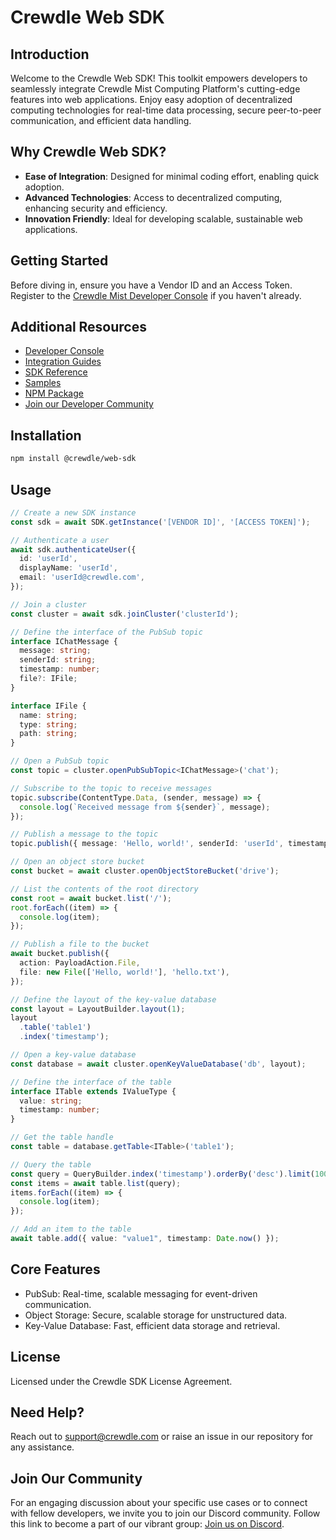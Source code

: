 # Crewdle Web SDK

## Introduction

Welcome to the Crewdle Web SDK! This toolkit empowers developers to seamlessly integrate Crewdle Mist Computing Platform's cutting-edge features into web applications. Enjoy easy adoption of decentralized computing technologies for real-time data processing, secure peer-to-peer communication, and efficient data handling.

## Why Crewdle Web SDK?

- **Ease of Integration**: Designed for minimal coding effort, enabling quick adoption.
- **Advanced Technologies**: Access to decentralized computing, enhancing security and efficiency.
- **Innovation Friendly**: Ideal for developing scalable, sustainable web applications.

## Getting Started

Before diving in, ensure you have a Vendor ID and an Access Token. Register to the [Crewdle Mist Developer Console](https://dashboard.crewdle.com/signup) if you haven't already.

## Additional Resources

- [Developer Console](https://dashboard.crewdle.com)
- [Integration Guides](https://guides.crewdle.com)
- [SDK Reference](https://docs.crewdle.com)
- [Samples](https://samples.crewdle.com)
- [NPM Package](https://npm.com/@crewdle/web-sdk)
- [Join our Developer Community](https://discord.gg/Nr2ujqCd)

## Installation

```bash
npm install @crewdle/web-sdk
```

## Usage

```TypeScript
// Create a new SDK instance
const sdk = await SDK.getInstance('[VENDOR ID]', '[ACCESS TOKEN]');

// Authenticate a user
await sdk.authenticateUser({
  id: 'userId',
  displayName: 'userId',
  email: 'userId@crewdle.com',
});

// Join a cluster
const cluster = await sdk.joinCluster('clusterId');

// Define the interface of the PubSub topic
interface IChatMessage {
  message: string;
  senderId: string;
  timestamp: number;
  file?: IFile;
}

interface IFile {
  name: string;
  type: string;
  path: string;
}

// Open a PubSub topic
const topic = cluster.openPubSubTopic<IChatMessage>('chat');

// Subscribe to the topic to receive messages
topic.subscribe(ContentType.Data, (sender, message) => {
  console.log(`Received message from ${sender}`, message);
});

// Publish a message to the topic
topic.publish({ message: 'Hello, world!', senderId: 'userId', timestamp: Date.now() });

// Open an object store bucket
const bucket = await cluster.openObjectStoreBucket('drive');

// List the contents of the root directory
const root = await bucket.list('/');
root.forEach((item) => {
  console.log(item);
});

// Publish a file to the bucket
await bucket.publish({
  action: PayloadAction.File,
  file: new File(['Hello, world!'], 'hello.txt'),
});

// Define the layout of the key-value database
const layout = LayoutBuilder.layout(1);
layout
  .table('table1')
  .index('timestamp');

// Open a key-value database
const database = await cluster.openKeyValueDatabase('db', layout);

// Define the interface of the table
interface ITable extends IValueType {
  value: string;
  timestamp: number;
}

// Get the table handle
const table = database.getTable<ITable>('table1');

// Query the table
const query = QueryBuilder.index('timestamp').orderBy('desc').limit(100);
const items = await table.list(query);
items.forEach((item) => {
  console.log(item);
});

// Add an item to the table
await table.add({ value: "value1", timestamp: Date.now() });
```

## Core Features

* PubSub: Real-time, scalable messaging for event-driven communication.
* Object Storage: Secure, scalable storage for unstructured data.
* Key-Value Database: Fast, efficient data storage and retrieval.

## License

Licensed under the Crewdle SDK License Agreement.

## Need Help?

Reach out to support@crewdle.com or raise an issue in our repository for any assistance.

## Join Our Community

For an engaging discussion about your specific use cases or to connect with fellow developers, we invite you to join our Discord community. Follow this link to become a part of our vibrant group: [Join us on Discord](https://discord.gg/XJ3scBYX).
